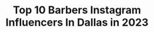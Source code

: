 ---
title: Top 10 Barbers Instagram Influencers In Dallas in 2023
description: >-
  Find top barbers Instagram influencers in Dallas in 2023. Most popular hashtags: #dallasbarber #barbershopconnect #barber #dallas.
platform: Instagram
hits: 29
text_top: Analyze the top-rated Instagram profiles on inBeat.
text_bottom: inBeat holds 29 Instagram influencers like this in Dallas, United States for you to collaborate.
profiles:
  - username: "gillie_edits"
    fullname: >-
      GillieEdits
    bio: >-
      ✖️Where Sports & Art Collide ✖️ NY based artist 🇺🇸 ✖️self taught ✖️ DM for Custom edits ✖️YouTube 🔻
    location: "United States"
    followers: 15772
    engagement: 1290
    commentsToLikes: 0.016394
    id: ck13d16o8357m0i19vxn12x2y
    verified: false
    hashtags: "#billsmafia, #speed, #lakers, #art"
  - username: "abelthebarber"
    fullname: >-
      Dallas Barber
    bio: >-
      Philippians 4:13 Abel Hernandez Dallas Tx 🌏🌇 ▫️Licensed Professional ▪️ 21 🙏🏼 ▪️ NFL 💈
    location: "United States"
    followers: 16481
    engagement: 408
    commentsToLikes: 0.035739
    id: ck15rspkg9ia20i19y65rx7xa
    verified: false
    hashtags: "#artist, #barbershopconnect, #mensfashion, #haircut"
  - username: "bhonstylez"
    fullname: >-
      Dallas Barber •  Angel
    bio: >-
      • Licensed Professional • Dallas, TX • APPOINTMENTS- Click The “Book” Button Down Below ⬇️
    location: "United States"
    followers: 14616
    engagement: 752
    commentsToLikes: 0.014261
    id: ckaoshlqwrjvm0i785cw6bruk
    verified: false
    hashtags: ""
  - username: "matthewgraber"
    fullname: >-
      Matt Graber
    bio: >-
      Visual designer. Small business owner. Lover of adventure. Man of faith. Ideas + Creativity = Solutions 🇺🇸Ohio
    location: "United States"
    followers: 126836
    engagement: 79
    commentsToLikes: 0.027940
    id: ck137f2a2b84b0i19fl0vphpx
    verified: false
    hashtags: "#grabergrid, #wfh, #resetthedesk, #notsponsored"
  - username: "kailamcgee"
    fullname: >-
      Kaila McGee
    bio: >-
      💸TAX PROFESSIONAL 💪🏾@21FITCLUBDALLAS 💇🏾‍♀️ @RUNWAYRICHES 📧 KAILAMCGEE83@YAHOO.COM
    location: "United States"
    followers: 25470
    engagement: 648
    commentsToLikes: 0.091262
    id: ckf5n56ilwscy0j2337maofyc
    verified: false
    hashtags: "#ebonyfitness, #fitchicks, #wshh, #blackfitness"
  - username: "kdemery_"
    fullname: >-
      Mentor
    bio: >-
      A guy with some clippers ✂️ and a camera 📸🤷🏾‍♂️ La ➡️ Tx To book an appointment ✂️💈 Hit the Link ⬇️👇🏽
    location: "United States"
    followers: 6166
    engagement: 850
    commentsToLikes: 0.053408
    id: ck15rsofo9i4f0i19ibvl3m7q
    verified: false
    hashtags: "#barbershopconnect, #arlingtonbarber, #faded, #kdemery"
  - username: "worldclassbarbering"
    fullname: >-
      ♛WorldClassBarbering♛FL Barber
    bio: >-
      💈 Best barbers in the game 💲Tag @worldclassbarbering and use #worldclassbarbering for s/o and reposts❗️ 🔥 Hottest haircuts and styles ✂️ Features
    location: "United States"
    followers: 41262
    engagement: 399
    commentsToLikes: 0.040523
    id: ck5c6es9e5afb0i117ca8hb6w
    verified: false
    hashtags: "#hairtransformation, #ukbarbers, #denverbarber, #babylisspro"
  - username: "rickey_ricvrdo"
    fullname: >-
      🖤 RICARDO JR. ™
    bio: >-
      #DFWtopbarber 💈CALL OR TXT FOR APPTS💈 BOOK NOW!
    location: "United States"
    followers: 6806
    engagement: 375
    commentsToLikes: 0.063442
    id: ck6tk5jjn41jp0j7189f196hv
    verified: false
    hashtags: "#grandprairiebarber, #friscobarber, #shaderoom, #artofbarbering"
  - username: "azimi.fades"
    fullname: >-
      Samir Azimi 🇦🇫
    bio: >-
      📍ⒹⒶⓁⓁⒶⓈ, ⓉⓍ ✂️
    location: "United States"
    followers: 2128
    engagement: 1030
    commentsToLikes: 0.056773
    id: ckaovbltw3va60i7824c4ean9
    verified: false
    hashtags: "#showcasebarbers, #hairstyle, #mlb, #mlbhaircuts"
  - username: "acyisfaster"
    fullname: >-
      Lil Acy⛄️
    bio: >-
      SHOP @moodisset 🚨 RIP🖤DEBU Dallas, Tx⭐️ 🛫 Jacksonville, Fl🌴
    location: "United States"
    followers: 10738
    engagement: 364
    commentsToLikes: 0.086416
    id: ck5zollupqtp60i14gezaql9b
    verified: false
    hashtags: "#trending, #funny, #explore, #themoodisset"
---